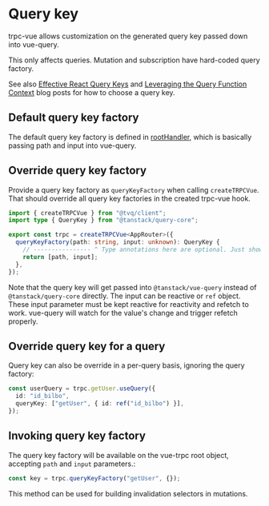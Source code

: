 # Query key

trpc-vue allows customization on the generated query key passed down into vue-query.

This only affects queries. Mutation and subscription have hard-coded query factory.

See also [Effective React Query Keys] and [Leveraging the Query Function Context] blog
posts for how to choose a query key.

[Effective React Query Keys]: https://tkdodo.eu/blog/effective-react-query-keys
[Leveraging the Query Function Context]: https://tkdodo.eu/blog/leveraging-the-query-function-context

## Default query key factory

The default query key factory is defined in [rootHandler](https://github.com/Holi0317/tvq/blob/main/packages/client/src/rootHandler.ts#L10-L12),
which is basically passing path and input into vue-query.

## Override query key factory

Provide a query key factory as `queryKeyFactory` when calling `createTRPCVue`. That should
override all query key factories in the created trpc-vue hook.

```ts
import { createTRPCVue } from "@tvq/client";
import type { QueryKey } from "@tanstack/query-core";

export const trpc = createTRPCVue<AppRouter>({
  queryKeyFactory(path: string, input: unknown): QueryKey {
    // ---------------- ^ Type annotations here are optional. Just showing them for documentation purpose
    return [path, input];
  },
});
```

Note that the query key will get passed into `@tanstack/vue-query` instead of
`@tanstack/query-core` directly. The input can be reactive or `ref` object. These input
parameter must be kept reactive for reactivity and refetch to work. vue-query will watch
for the value's change and trigger refetch properly.

## Override query key for a query

Query key can also be override in a per-query basis, ignoring the query factory:

```ts
const userQuery = trpc.getUser.useQuery({
  id: "id_bilbo",
  queryKey: ["getUser", { id: ref("id_bilbo") }],
});
```

## Invoking query key factory

The query key factory will be available on the vue-trpc root object, accepting `path` and
`input` parameters.:

```ts
const key = trpc.queryKeyFactory("getUser", {});
```

This method can be used for building invalidation selectors in mutations.
